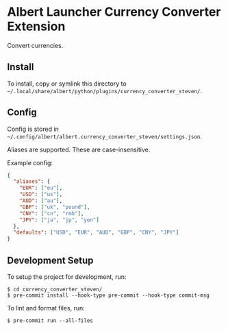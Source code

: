 # Albert Launcher Currency Converter Extension
Convert currencies.

## Install
To install, copy or symlink this directory to `~/.local/share/albert/python/plugins/currency_converter_steven/`.

## Config
Config is stored in `~/.config/albert/albert.currency_converter_steven/settings.json`.

Aliases are supported. These are case-insensitive.

Example config:

```json
{
  "aliases": {
    "EUR": ["eu"],
    "USD": ["us"],
    "AUD": ["au"],
    "GBP": ["uk", "pound"],
    "CNY": ["cn", "rmb"],
    "JPY": ["ja", "jp", "yen"]
  },
  "defaults": ["USD", "EUR", "AUD", "GBP", "CNY", "JPY"]
}
```

## Development Setup
To setup the project for development, run:

    $ cd currency_converter_steven/
    $ pre-commit install --hook-type pre-commit --hook-type commit-msg

To lint and format files, run:

    $ pre-commit run --all-files
